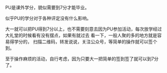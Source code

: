 PU是课外学分，貌似需要到7分才能毕业。  

似乎PU的学分对于各种评定没有什么影响。  

大一就可以把PU得到7分以上，也不需要刻意去因为PU参加活动，每次放学经过大礼堂的时候看有没有摆点，如果有就过去
看一下，一般人聚的多的地方就是容易得学分的，  扫描二维码，转发说说，关注公众号，等简单的操作就可以签个到。  

至于操作麻烦的活动，自行考虑，因为只要大一把简单的签到签了就可以到7分了。




